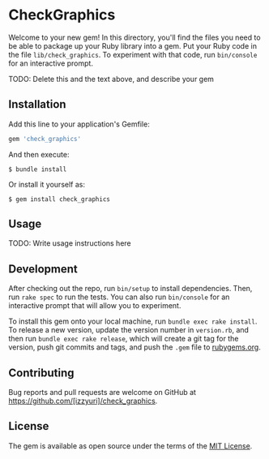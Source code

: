 # CheckGraphics

Welcome to your new gem! In this directory, you'll find the files you need to be able to package up your Ruby library into a gem. Put your Ruby code in the file `lib/check_graphics`. To experiment with that code, run `bin/console` for an interactive prompt.

TODO: Delete this and the text above, and describe your gem

## Installation

Add this line to your application's Gemfile:

```ruby
gem 'check_graphics'
```

And then execute:

    $ bundle install

Or install it yourself as:

    $ gem install check_graphics

## Usage

TODO: Write usage instructions here

## Development

After checking out the repo, run `bin/setup` to install dependencies. Then, run `rake spec` to run the tests. You can also run `bin/console` for an interactive prompt that will allow you to experiment.

To install this gem onto your local machine, run `bundle exec rake install`. To release a new version, update the version number in `version.rb`, and then run `bundle exec rake release`, which will create a git tag for the version, push git commits and tags, and push the `.gem` file to [rubygems.org](https://rubygems.org).

## Contributing

Bug reports and pull requests are welcome on GitHub at https://github.com/[izzyuri]/check_graphics.


## License

The gem is available as open source under the terms of the [MIT License](https://opensource.org/licenses/MIT).

